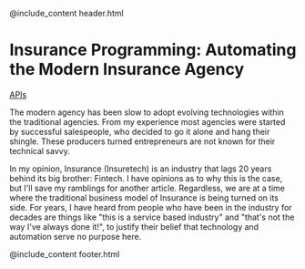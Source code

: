 @include_content header.html

# Insurance Programming: Automating the Modern Insurance Agency
[APIs](apis.html)

The modern agency has been slow to adopt evolving technologies within the traditional agencies. From my experience most 
agencies were started by successful salespeople, who decided to go it alone and hang their shingle. These producers 
turned entrepreneurs are not known for their technical savvy.

In my opinion, Insurance (Insuretech) is an industry that lags 20 years behind its big brother: Fintech. I have opinions 
as to why this is the case, but I'll save my ramblings for another article. Regardless, we are at a time where the 
traditional business model of Insurance is being turned on its side. For years, I have heard from people who have 
been in the industry for decades are things like "this is a service based industry" and "that's not the way I've always 
done it!", to justify their belief that technology and automation serve no purpose here.


@include_content footer.html